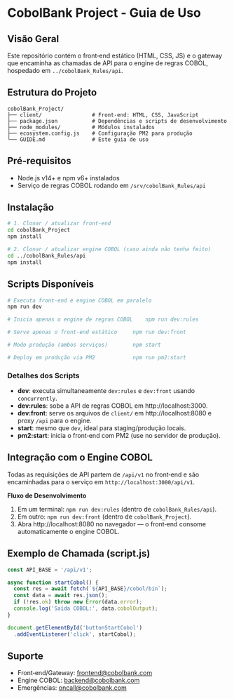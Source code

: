 # CobolBank Project - Guia de Uso

## Visão Geral
Este repositório contém o front‑end estático (HTML, CSS, JS) e o gateway que encaminha as chamadas de API para o engine de regras COBOL, hospedado em `../cobolBank_Rules/api`.

## Estrutura do Projeto
```text
cobolBank_Project/
├── client/                # Front‑end: HTML, CSS, JavaScript
├── package.json           # Dependências e scripts de desenvolvimento
├── node_modules/          # Módulos instalados
├── ecosystem.config.js    # Configuração PM2 para produção
└── GUIDE.md               # Este guia de uso
```

## Pré‑requisitos
- Node.js v14+ e npm v6+ instalados
- Serviço de regras COBOL rodando em `/srv/cobolBank_Rules/api`

## Instalação
```bash
# 1. Clonar / atualizar front‑end
cd cobolBank_Project
npm install

# 2. Clonar / atualizar engine COBOL (caso ainda não tenha feito)
cd ../cobolBank_Rules/api
npm install
``` 

## Scripts Disponíveis
```bash
# Executa front‑end e engine COBOL em paralelo
npm run dev

# Inicia apenas o engine de regras COBOL	npm run dev:rules

# Serve apenas o front‑end estático    	npm run dev:front

# Modo produção (ambos serviços)      	npm start

# Deploy em produção via PM2           	npm run pm2:start
```

### Detalhes dos Scripts
- **dev**: executa simultaneamente `dev:rules` e `dev:front` usando `concurrently`.
- **dev:rules**: sobe a API de regras COBOL em http://localhost:3000.
- **dev:front**: serve os arquivos de `client/` em http://localhost:8080 e proxy `/api` para o engine.
- **start**: mesmo que `dev`, ideal para staging/produção locais.
- **pm2:start**: inicia o front‑end com PM2 (use no servidor de produção).

## Integração com o Engine COBOL
Todas as requisições de API partem de `/api/v1` no front‑end e são encaminhadas para o serviço em `http://localhost:3000/api/v1`.

**Fluxo de Desenvolvimento**
1. Em um terminal: `npm run dev:rules` (dentro de `cobolBank_Rules/api`).
2. Em outro: `npm run dev:front` (dentro de `cobolBank_Project`).
3. Abra http://localhost:8080 no navegador — o front‑end consome automaticamente o engine COBOL.

## Exemplo de Chamada (script.js)
```javascript
const API_BASE = '/api/v1';

async function startCobol() {
  const res = await fetch(`${API_BASE}/cobol/bin`);
  const data = await res.json();
  if (!res.ok) throw new Error(data.error);
  console.log('Saída COBOL:', data.cobolOutput);
}

document.getElementById('buttonStartCobol')
  .addEventListener('click', startCobol);
```

## Suporte
- Front‑end/Gateway: frontend@cobolbank.com
- Engine COBOL: backend@cobolbank.com
- Emergências: oncall@cobolbank.com